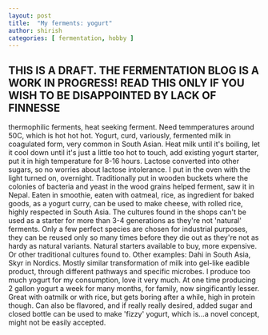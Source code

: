 ```yaml
---
layout: post
title:  "My ferments: yogurt"
author: shirish
categories: [ fermentation, hobby ]
---
```


## THIS IS A DRAFT. THE FERMENTATION BLOG IS A WORK IN PROGRESS! READ THIS ONLY IF YOU WISH TO BE DISAPPOINTED BY LACK OF FINNESSE


thermophilic ferments, heat seeking ferment. Need temmperatures around 50C, which is hot hot hot. Yogurt, curd, variously, fermented milk in coagulated form, very common in South Asian. Heat milk until it's boiling, let it cool down until it's just a little too hot to touch, add existing yogurt starter, put it in high temperature for 8-16 hours. Lactose converted into other sugars, so no worries about lactose intolerance. I put in the oven with the light turned on, overnight. Traditionally put in wooden buckets where the colonies of bacteria and yeast in the wood grains helped ferment, saw it in Nepal.
Eaten in smoothie, eaten with oatmeal, rice, as ingredient for baked goods, as a yogurt curry, can be used to make cheese, with rolled rice, highly respected in South Asia.
The cultures found in the shops can't be used as a starter for more than 3-4 generations as they're not 'natural' ferments. Only a few perfect species are chosen for industrial purposes, they can be reused only so many times before they die out as they're not as hardy as natural variants. Natural starters available to buy, more expensive. Or other traditional cultures found to. Other examples: Dahi in South Asia, Skyr in Nordics. Mostly similar transformation of milk into gel-like eadible product, through different pathways and specific microbes.
I produce too much yogurt for my consumption, love it very much. At one time producing 2 gallon yogurt a week for many months, for family, now singificantly lesser. Great with oatmilk or with rice, but gets boring after a while, high in protein though. Can also be flavored, and if really really desired, added sugar and closed bottle can be used to make 'fizzy' yogurt, which is...a novel concept, might not be easily accepted.